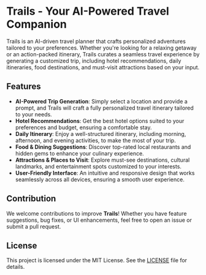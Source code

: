 # **Trails - Your AI-Powered Travel Companion**

Trails is an AI-driven travel planner that crafts personalized adventures tailored to your preferences. Whether you're looking for a relaxing getaway or an action-packed itinerary, Trails curates a seamless travel experience by generating a customized trip, including hotel recommendations, daily itineraries, food destinations, and must-visit attractions based on your input.

## **Features**

- **AI-Powered Trip Generation**: Simply select a location and provide a prompt, and Trails will craft a fully personalized travel itinerary tailored to your needs.
- **Hotel Recommendations**: Get the best hotel options suited to your preferences and budget, ensuring a comfortable stay.
- **Daily Itinerary**: Enjoy a well-structured itinerary, including morning, afternoon, and evening activities, to make the most of your trip.
- **Food & Dining Suggestions**: Discover top-rated local restaurants and hidden gems to enhance your culinary experience.
- **Attractions & Places to Visit**: Explore must-see destinations, cultural landmarks, and entertainment spots customized to your interests.
- **User-Friendly Interface**: An intuitive and responsive design that works seamlessly across all devices, ensuring a smooth user experience.

## **Contribution**

We welcome contributions to improve **Trails**! Whether you have feature suggestions, bug fixes, or UI enhancements, feel free to open an issue or submit a pull request.

## **License**

This project is licensed under the MIT License. See the [LICENSE](https://github.com/your-username/Trails/blob/main/LICENSE) file for details.

